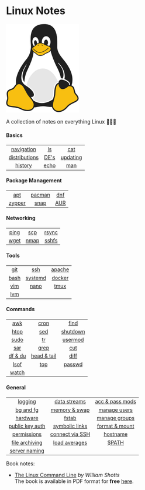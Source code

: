 # Linux Notes 

![Linux Penguin Logo](img/penguin.png)

A collection of notes on everything Linux 🐧🐧🐧

#### Basics
| | | |
| :-------: | :-------: | :-------: |
| [navigation](basics/navigation.md) | [ls](basics/ls.md) | [cat](basics/cat.md) |
| [distributions](basics/distro.md) | [DE's](basics/de.md) | [updating](basics/updating.md) |
| [history](basics/history.md) | [echo](basics/echo.md) | [man](basics/man.md) |


#### Package Management 
| | | |
| :-------: | :-------: | :-------: |
| [apt](pkg_mgmt/apt.md) | [pacman](pkg_mgmt/pacman.md) | [dnf](pkg_mgmt/dnf.md) |
| [zypper](pkg_mgmt/zypper.md) | [snap](pkg_mgmt/snap.md) | [AUR](pkg_mgmt/aur.md) |

#### Networking 
| | | |
| :-------: | :-------: | :-------: |
| [ping](networking/ping.md) | [scp](networking/scp.md) | [rsync](networking/rsync.md) |
| [wget](networking/wget.md) | [nmap](networking/nmap.md) | [sshfs](networking/sshfs.md) |

#### Tools 
| | | |
| :-------: | :-------: | :-------: |
| [git](tools/git/README.md) | [ssh](tools/ssh/README.md) | [apache](tools/apache.md) |
| [bash](tools/bash/README.md) | [systemd](tools/systemd/README.md) | [docker](tools/docker/README.md) |
| [vim](tools/vim/README.md) | [nano](tools/nano.md) | [tmux](tools/tmux/01-intro.md) |
| [lvm](tools/lvm.md) | | |

#### Commands 
| | | |
| :-------: | :-------: | :-------: |
| [awk](commands/awk.md) | [cron](commands/cron.md) | [find](commands/find.md) |
| [htop](commands/htop.md) | [sed](commands/sed.md) | [shutdown](commands/shutdown.md) |
| [sudo](commands/sudo.md) | [tr](commands/tr.md) | [usermod](commands/usermod.md) |
| [sar](commands/sar.md) | [grep](commands/grep.md) | [cut](commands/cut.md) |
| [df & du](commands/df_du.md) | [head & tail](commands/head_tail.md) | [diff](commands/diff.md) |
| [lsof](commands/lsof.md) | [top](commands/top.md) | [passwd](commands/passwd.md) |
| [watch](commands/watch.md) | | |

#### General
| | | |
| :-------: | :-------: | :-------: |
| [logging](misc/logging.md) | [data streams](misc/data-streams.md) | [acc & pass mods](misc/acc_pass_exp.md) |
| [bg and fg](misc/bg_fg.md) | [memory & swap](misc/mem_swap.md) | [manage users](misc/user_mgmt.md)|
| [hardware](misc/hw.md) | [fstab](misc/fstab.md) | [manage groups](misc/group_mgmt.md) |
| [public key auth](misc/pub_key.md) | [symbolic links](misc/sym_links.md) | [format & mount](misc/volume_mgmt.md) |
| [permissions](misc/permissions.md) | [connect via SSH](misc/connect_via_ssh.md) | [hostname](misc/hostname.md) |
| [file archiving](misc/archiving.md) | [load averages](misc/load_avg.md) | [$PATH](misc/path.md) |
| [server naming](misc/srv_naming.md) | | |

Book notes:

- [The Linux Command Line](books/book-tlcl/00-intro.md) *by William Shotts*  
  The book is available in PDF format for **free**
  [here](https://www.linuxcommand.org/tlcl.php).
